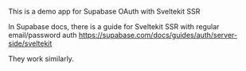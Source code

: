 This is a demo app for Supabase OAuth with Sveltekit SSR

In Supabase docs, there is a guide for Sveltekit SSR with regular email/password auth
https://supabase.com/docs/guides/auth/server-side/sveltekit

They work similarly.
